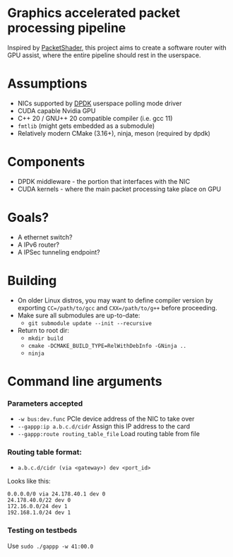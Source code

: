 # Graphics accelerated packet processing pipeline

Inspired by [PacketShader](https://dl.acm.org/doi/10.1145/1851275.1851207), this project aims to create a software router with GPU assist, where the entire pipeline should rest in the userspace.

# Assumptions

* NICs supported by [DPDK](https://github.com/DPDK/dpdk) userspace polling mode driver
* CUDA capable Nvidia GPU
* C++ 20 / GNU++ 20 compatible compiler (i.e. gcc 11)
* `fmtlib` (might gets embedded as a submodule)
* Relatively modern CMake (3.16+), ninja, meson (required by dpdk)

# Components

* DPDK middleware - the portion that interfaces with the NIC
* CUDA kernels - where the main packet processing take place on GPU

# Goals?

* A ethernet switch?
* A IPv6 router?
* A IPSec tunneling endpoint?

# Building

* On older Linux distros, you may want to define compiler version by exporting `CC=/path/to/gcc` and `CXX=/path/to/g++` before proceeding.
* Make sure all submodules are up-to-date:
  - `git submodule update --init --recursive`
* Return to root dir:
  - `mkdir build`
  - `cmake -DCMAKE_BUILD_TYPE=RelWithDebInfo -GNinja ..`
  - `ninja`

# Command line arguments

### Parameters accepted
- `-w bus:dev.func` PCIe device address of the NIC to take over
- `--gappp:ip a.b.c.d/cidr` Assign this IP address to the card
- `--gappp:route routing_table_file` Load routing table from file

### Routing table format:
- `a.b.c.d/cidr (via <gateway>) dev <port_id>`

Looks like this:

```
0.0.0.0/0 via 24.178.40.1 dev 0
24.178.40.0/22 dev 0
172.16.0.0/24 dev 1
192.168.1.0/24 dev 1
```

### Testing on testbeds

Use `sudo ./gappp -w 41:00.0`